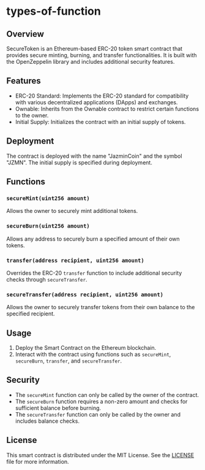 # types-of-function

## Overview

SecureToken is an Ethereum-based ERC-20 token smart contract that provides secure minting, burning, and transfer functionalities. It is built with the OpenZeppelin library and includes additional security features.

## Features

- ERC-20 Standard: Implements the ERC-20 standard for compatibility with various decentralized applications (DApps) and exchanges.
- Ownable: Inherits from the Ownable contract to restrict certain functions to the owner.
- Initial Supply: Initializes the contract with an initial supply of tokens.

## Deployment

The contract is deployed with the name "JazminCoin" and the symbol "JZMN". The initial supply is specified during deployment.

## Functions

### `secureMint(uint256 amount)`

Allows the owner to securely mint additional tokens.

### `secureBurn(uint256 amount)`

Allows any address to securely burn a specified amount of their own tokens.

### `transfer(address recipient, uint256 amount)`

Overrides the ERC-20 `transfer` function to include additional security checks through `secureTransfer`.

### `secureTransfer(address recipient, uint256 amount)`

Allows the owner to securely transfer tokens from their own balance to the specified recipient.

## Usage

1. Deploy the Smart Contract on the Ethereum blockchain.
2. Interact with the contract using functions such as `secureMint`, `secureBurn`, `transfer`, and `secureTransfer`.

## Security

- The `secureMint` function can only be called by the owner of the contract.
- The `secureBurn` function requires a non-zero amount and checks for sufficient balance before burning.
- The `secureTransfer` function can only be called by the owner and includes balance checks.

## License

This smart contract is distributed under the MIT License. See the [LICENSE](LICENSE) file for more information.

